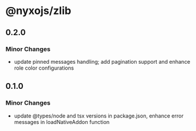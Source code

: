 # @nyxojs/zlib

## 0.2.0

### Minor Changes

- update pinned messages handling; add pagination support and enhance role color configurations

## 0.1.0

### Minor Changes

- update @types/node and tsx versions in package.json, enhance error messages in loadNativeAddon function
